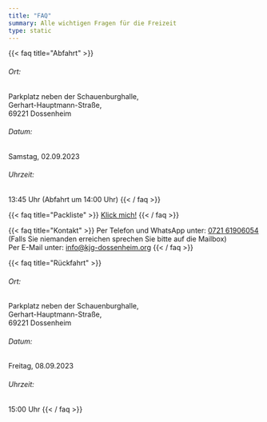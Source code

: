 ```yaml
---
title: "FAQ"
summary: Alle wichtigen Fragen für die Freizeit
type: static
---
```


{{< faq title="Abfahrt" >}}
###### Ort:
Parkplatz neben der Schauenburghalle,  
Gerhart-Hauptmann-Straße,  
69221 Dossenheim  
###### Datum:
Samstag, 02.09.2023
###### Uhrzeit:
13:45 Uhr (Abfahrt um 14:00 Uhr)
{{< / faq >}}

{{< faq title="Packliste" >}}
[Klick mich!](https://kjg-dossenheim.org/sommerfreizeit/packliste/)
{{< / faq >}}

{{< faq title="Kontakt" >}}
Per Telefon und WhatsApp unter:
[0721 61906054](tel:072161906054)
(Falls Sie niemanden erreichen sprechen Sie bitte auf die Mailbox)
   
Per E-Mail unter:
[info@kjg-dossenheim.org](mailto:info@kjg-dossenheim.org)
{{< / faq >}}

{{< faq title="Rückfahrt" >}}
###### Ort:
Parkplatz neben der Schauenburghalle,  
Gerhart-Hauptmann-Straße,  
69221 Dossenheim
###### Datum:
Freitag, 08.09.2023
###### Uhrzeit:
15:00 Uhr
{{< / faq >}}